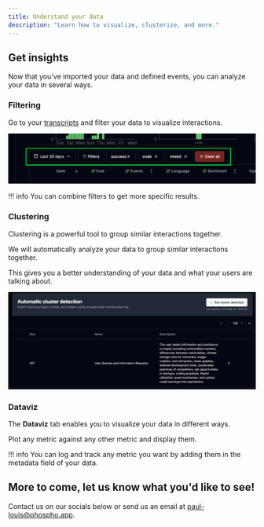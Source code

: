 ```yaml
---
title: Understand your data
description: "Learn how to visualize, clusterize, and more."
---
```


## Get insights

Now that you've imported your data and defined events, you can analyze your data in several ways.

### Filtering

Go to your [transcripts](https://platform.phospho.ai/org/transcripts/tasks) and filter your data to visualize interactions.

![Filters](../images/guides/getting_started/filters.png)

!!! info
    You can combine filters to get more specific results.

### Clustering

Clustering is a powerful tool to group similar interactions together.

We will automatically analyze your data to group similar interactions together.

This gives you a better understanding of your data and what your users are talking about.

![Clusters](../images/guides/getting_started/clusters.png)

### Dataviz

The **Dataviz** tab enables you to visualize your data in different ways.

Plot any metric against any other metric and display them.

!!! info
    You can log and track any metric you want by adding them in the metadata field of your data.

## More to come, let us know what you'd like to see!

Contact us on our socials below or send us an email at [paul-louis@phospho.app](mailto:paul-louis@phospho.app).

